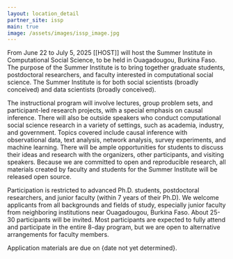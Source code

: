 ```yaml
---
layout: location_detail
partner_site: issp
main: true
image: /assets/images/issp_image.jpg
---
```


[//]: # (ORGANIZERS: Update the info to match your location. Add a site image to /assets/images/ and update the placeholder URL above to match it. See _data/2025/ISSP for yml files that control the header content, location info on general sites page, people lists, and sidebar.)

From June 22 to July 5, 2025 [[HOST]] will host the Summer Institute in Computational Social Science, to be held in Ouagadougou, Burkina Faso. The purpose of the Summer Institute is to bring together graduate students, postdoctoral researchers, and faculty interested in computational social science. The Summer Institute is for both social scientists (broadly conceived) and data scientists (broadly conceived).

The instructional program will involve lectures, group problem sets, and participant-led research projects, with a special emphasis on causal inference. There will also be outside speakers who conduct computational social science research in a variety of settings, such as academia, industry, and government. Topics covered include causal inference with observational data, text analysis, network analysis, survey experiments, and machine learning. There will be ample opportunities for students to discuss their ideas and research with the organizers, other participants, and visiting speakers. Because we are committed to open and reproducible research, all materials created by faculty and students for the Summer Institute will be released open source.

Participation is restricted to advanced Ph.D. students, postdoctoral researchers, and junior faculty (within 7 years of their Ph.D). We welcome applicants from all backgrounds and fields of study, especially junior faculty from neighboring institutions near Ouagadougou, Burkina Faso. About 25-30 participants will be invited. Most participants are expected to fully attend and participate in the entire 8-day program, but we are open to alternative arrangements for faculty members. 

Application materials are due on {date not yet determined}.

[//]: # (ORGANIZERS: feel free to add a link to your application materials or your SICSS apply page above.)
